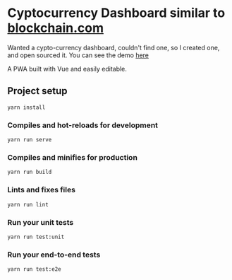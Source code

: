 # Cyptocurrency Dashboard similar to [blockchain.com](blockchain.com)

Wanted a cypto-currency dashboard, couldn't find one, so I created one, and open sourced it.
You can see the demo [here](https://bones-io.firebaseapp.com/)

A PWA built with Vue and easily editable.

## Project setup
```
yarn install
```

### Compiles and hot-reloads for development
```
yarn run serve
```

### Compiles and minifies for production
```
yarn run build
```

### Lints and fixes files
```
yarn run lint
```

### Run your unit tests
```
yarn run test:unit
```

### Run your end-to-end tests
```
yarn run test:e2e
```
